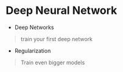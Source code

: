 # Deep Neural Network

- Deep Networks

> train your first deep network
- Regularization

> Train even bigger models